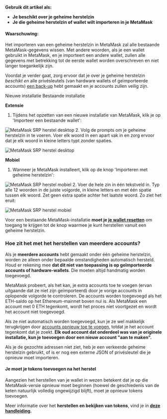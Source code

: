 **Gebruik dit artikel als:**


* **Je beschikt over je geheime herstelzin**
* **Je die geheime herstelzin of wallet wilt importeren in je MetaMask**



#### Waarschuwing:


Het importeren van een geheime herstelzin in MetaMask zal alle bestaande MetaMask-gegevens wissen. Met andere woorden, als je een wallet gebruikt in MetaMask, en je importeert een andere wallet, zullen alle gegevens met betrekking tot de eerste wallet worden overschreven en niet langer toegankelijk zijn.


Voordat je verder gaat, zorg ervoor dat je over je geheime herstelzin *beschikt en* alle privésleutels (van hardware wallets of geïmporteerde accounts) [een back-up](https://support.metamask.io/hc/en-us/articles/360015290032-How-to-reveal-your-Secret-Recovery-Phrase) hebt gemaakt en je accounts zullen veilig zijn.





Nieuwe installatie Bestaande installatie




**Extensie**

1. Tijdens het opzetten van een nieuwe installatie van MetaMask, klik je op 'Importeer een bestaande wallet':


![MetaMask SRP herstel desktop](https://support.metamask.io/hc/article_attachments/13174191781275)
2. Volg de prompts om je geheime herstelzin in te voeren. Voer elk woord in een apart vak in en zorg ervoor dat je elk woord in kleine letters typt zonder spaties.


![MetaMask SRP herstel desktop](https://support.metamask.io/hc/article_attachments/13174140779035)





**Mobiel**

1. Wanneer je MetaMask installeert, klik op de knop 'Importeren met geheime herstelzin':


![MetaMask SRP herstel mobiel](https://support.metamask.io/hc/article_attachments/13312657792539)
2. Voer de hele zin in één tekstveld in. Typ alle 12 woorden in de juiste volgorde, in kleine letters en met één spatie tussen elk woord. Zet geen extra spatie achter het laatste woord. Zo ziet het eruit:


![MetaMask SRP herstel mobiel](https://support.metamask.io/hc/article_attachments/13074718803995)







Voor een bestaande MetaMask-installatie **moet je [je wallet resetten](https://support.metamask.io/hc/en-us/articles/4556918516763-How-to-reset-your-wallet)** om toegang te krijgen tot de knop waarmee je kunt herstellen vanuit een geheime herstelzin.


### Hoe zit het met het herstellen van meerdere accounts?


Als je **meerdere accounts** hebt gemaakt onder één geheime herstelzin, worden ze alleen onder bepaalde omstandigheden automatisch hersteld. Houd er rekening mee **dat dit niet van toepassing is op geïmporteerde accounts of hardware-wallets**. Die moeten altijd handmatig worden toegevoegd.


MetaMask probeert, als het kan, je extra accounts toe te voegen (ervan uitgaande dat ze niet zijn geïmporteerd) door je vorige accounts in oplopende volgorde te controleren. De accounts worden toegevoegd als het ETH-saldo op het Ethereum-mainnet boven nul is. Als MetaMask een account met 0 ETH tegenkomt, wordt het proces niet voortgezet en wordt het account niet toegevoegd.


Als ze niet automatisch worden toegevoegd, kun je ze wel makkelijk terugkrijgen door  [accounts opnieuw toe te voegen,](https://support.metamask.io/hc/en-us/articles/360015489271) totdat je het account tegenkomt dat je zoekt. **Elk oud account dat onderdeel was van je originele installatie, kun je toevoegen door een nieuw account "aan te maken".**


Als je de gezochte adressen niet ziet, heb je een verkeerde geheime herstelzin gebruikt, of is er nog een externe JSON of privésleutel die je opnieuw moet importeren.



#### Je moet je tokens toevoegen na het herstel


Aangezien het herstellen van je wallet in wezen betekent dat je op die MetaMask-versie opnieuw moet beginnen (hoewel de geschiedenis van de keten natuurlijk volledig ongewijzigd blijft), moet je opnieuw tokens toevoegen.


Meer informatie over het  **herstellen en bekijken van tokens**, vind je in **[deze handleiding](https://support.metamask.io/hc/en-us/articles/360015489031).**




